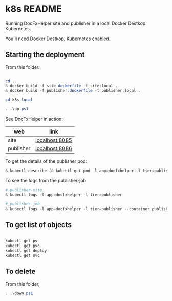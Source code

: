# k8s README

Running DocFxHelper site and publisher in a local Docker Destkop Kubernetes.

You'll need Docker Destkop, Kubernetes enabled.

## Starting the deployment

From this folder.

```powershell

cd ..
& docker build -f site.dockerfile -t site:local .
& docker build -f publisher.dockerfile -t publisher:local .

cd k8s.local

. .\up.ps1
```

See DocFxHelper in action:

| web | link |
| --- | --- |
| site | [localhost:8085](http://localhost:8085/) |
| publisher | [localhost:8086](http://localhost:8086/) |

To get the details of the publisher pod:

```powershell
& kubectl describe (& kubectl get pod -l app=docfxhelper -l tier=publisher --output name)
```

To see the logs from the publisher-job

```powershell
# publisher-site
& kubectl logs -l app=docfxhelper -l tier=publisher

# publisher-job
& kubectl logs -l app=docfxhelper -l tier=publisher --container publisher-job --follow
```

## To get list of objects

```bash

kubectl get pv
kubectl get pvc
kubectl get deploy
kubectl get svc

```

## To delete

From this folder,

```powershell
. .\down.ps1
```
